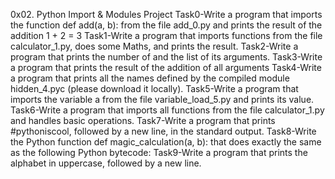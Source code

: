 0x02. Python Import & Modules Project
Task0-Write a program that imports the function def add(a, b): from the file add_0.py and prints the result of the addition 1 + 2 = 3
Task1-Write a program that imports functions from the file calculator_1.py, does some Maths, and prints the result.
Task2-Write a program that prints the number of and the list of its arguments.
Task3-Write a program that prints the result of the addition of all arguments
Task4-Write a program that prints all the names defined by the compiled module hidden_4.pyc (please download it locally).
Task5-Write a program that imports the variable a from the file variable_load_5.py and prints its value.
Task6-Write a program that imports all functions from the file calculator_1.py and handles basic operations.
Task7-Write a program that prints #pythoniscool, followed by a new line, in the standard output.
Task8-Write the Python function def magic_calculation(a, b): that does exactly the same as the following Python bytecode:
Task9-Write a program that prints the alphabet in uppercase, followed by a new line.
